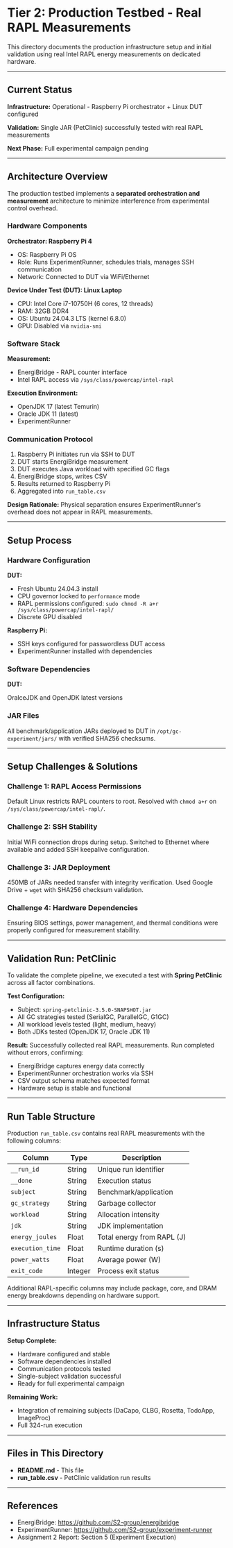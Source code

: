 # Tier 2: Production Testbed - Real RAPL Measurements

This directory documents the production infrastructure setup and initial validation using real Intel RAPL energy measurements on dedicated hardware.

---

## Current Status

**Infrastructure:** Operational - Raspberry Pi orchestrator + Linux DUT configured

**Validation:** Single JAR (PetClinic) successfully tested with real RAPL measurements

**Next Phase:** Full experimental campaign pending

---

## Architecture Overview

The production testbed implements a **separated orchestration and measurement** architecture to minimize interference from experimental control overhead.

### Hardware Components

**Orchestrator: Raspberry Pi 4**
- OS: Raspberry Pi OS
- Role: Runs ExperimentRunner, schedules trials, manages SSH communication
- Network: Connected to DUT via WiFi/Ethernet

**Device Under Test (DUT): Linux Laptop**
- CPU: Intel Core i7-10750H (6 cores, 12 threads)
- RAM: 32GB DDR4
- OS: Ubuntu 24.04.3 LTS (kernel 6.8.0)
- GPU: Disabled via `nvidia-smi`

### Software Stack

**Measurement:**
- EnergiBridge - RAPL counter interface
- Intel RAPL access via `/sys/class/powercap/intel-rapl`

**Execution Environment:**
- OpenJDK 17 (latest Temurin)
- Oracle JDK 11 (latest)
- ExperimentRunner

### Communication Protocol

1. Raspberry Pi initiates run via SSH to DUT
2. DUT starts EnergiBridge measurement
3. DUT executes Java workload with specified GC flags
4. EnergiBridge stops, writes CSV
5. Results returned to Raspberry Pi
6. Aggregated into `run_table.csv`

**Design Rationale:** Physical separation ensures ExperimentRunner's overhead does not appear in RAPL measurements.

---

## Setup Process

### Hardware Configuration

**DUT:**
- Fresh Ubuntu 24.04.3 install
- CPU governor locked to `performance` mode
- RAPL permissions configured: `sudo chmod -R a+r /sys/class/powercap/intel-rapl/`
- Discrete GPU disabled

**Raspberry Pi:**
- SSH keys configured for passwordless DUT access
- ExperimentRunner installed with dependencies

### Software Dependencies

**DUT:**

OralceJDK and OpenJDK latest versions




### JAR Files

All benchmark/application JARs deployed to DUT in `/opt/gc-experiment/jars/` with verified SHA256 checksums.

---

## Setup Challenges & Solutions

### Challenge 1: RAPL Access Permissions
Default Linux restricts RAPL counters to root. Resolved with `chmod a+r` on `/sys/class/powercap/intel-rapl/`.

### Challenge 2: SSH Stability
Initial WiFi connection drops during setup. Switched to Ethernet where available and added SSH keepalive configuration.

### Challenge 3: JAR Deployment
450MB of JARs needed transfer with integrity verification. Used Google Drive + `wget` with SHA256 checksum validation.

### Challenge 4: Hardware Dependencies
Ensuring BIOS settings, power management, and thermal conditions were properly configured for measurement stability.

---

## Validation Run: PetClinic

To validate the complete pipeline, we executed a test with **Spring PetClinic** across all factor combinations.

**Test Configuration:**
- Subject: `spring-petclinic-3.5.0-SNAPSHOT.jar`
- All GC strategies tested (SerialGC, ParallelGC, G1GC)
- All workload levels tested (light, medium, heavy)
- Both JDKs tested (OpenJDK 17, Oracle JDK 11)

**Result:** Successfully collected real RAPL measurements. Run completed without errors, confirming:
- EnergiBridge captures energy data correctly
- ExperimentRunner orchestration works via SSH
- CSV output schema matches expected format
- Hardware setup is stable and functional

---

## Run Table Structure

Production `run_table.csv` contains real RAPL measurements with the following columns:

| Column | Type | Description |
|--------|------|-------------|
| `__run_id` | String | Unique run identifier |
| `__done` | String | Execution status |
| `subject` | String | Benchmark/application |
| `gc_strategy` | String | Garbage collector |
| `workload` | String | Allocation intensity |
| `jdk` | String | JDK implementation |
| `energy_joules` | Float | Total energy from RAPL (J) |
| `execution_time` | Float | Runtime duration (s) |
| `power_watts` | Float | Average power (W) |
| `exit_code` | Integer | Process exit status |

Additional RAPL-specific columns may include package, core, and DRAM energy breakdowns depending on hardware support.

---

## Infrastructure Status

**Setup Complete:**
- Hardware configured and stable
- Software dependencies installed
- Communication protocols tested
- Single-subject validation successful
- Ready for full experimental campaign

**Remaining Work:**
- Integration of remaining subjects (DaCapo, CLBG, Rosetta, TodoApp, ImageProc)
- Full 324-run execution

---

## Files in This Directory

- **README.md** - This file
- **run_table.csv** - PetClinic validation run results

---

## References

- EnergiBridge: https://github.com/S2-group/energibridge
- ExperimentRunner: https://github.com/S2-group/experiment-runner
- Assignment 2 Report: Section 5 (Experiment Execution)
